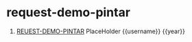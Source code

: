 # request-demo-pintar


1. [REUEST-DEMO-PINTAR](https://htmlpreview.github.io/?https://github.com/amananku-pintar/request-demo-pintar/blob/main/REQUEST_DEMO.html) PlaceHolder {{username}} {{year}}
